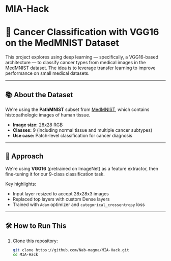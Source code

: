 # MIA-Hack

# 🧬 Cancer Classification with VGG16 on the MedMNIST Dataset

This project explores using deep learning — specifically, a VGG16-based architecture — to classify cancer types from medical images in the MedMNIST dataset. The idea is to leverage transfer learning to improve performance on small medical datasets.

---

## 📚 About the Dataset

We're using the **PathMNIST** subset from [MedMNIST](https://medmnist.com/), which contains histopathologic images of human tissue.

- **Image size:** 28x28 RGB
- **Classes:** 9 (including normal tissue and multiple cancer subtypes)
- **Use case:** Patch-level classification for cancer diagnosis

---

## 🔧 Approach

We're using **VGG16** (pretrained on ImageNet) as a feature extractor, then fine-tuning it for our 9-class classification task.

Key highlights:
- Input layer resized to accept 28x28x3 images
- Replaced top layers with custom Dense layers
- Trained with `Adam` optimizer and `categorical_crossentropy` loss

---

## 🛠 How to Run This

1. Clone this repository:
   ```bash
   git clone https://github.com/Nab-magna/MIA-Hack.git
   cd MIA-Hack
